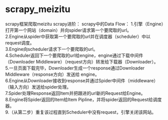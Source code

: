 # scrapy_meizitu
scrapy框架爬取meizitu
scrapy进阶：
   scrapy中的Data Flow：
   1.引擎（Engine）打开第一个网站（domain）并向spider请求第一个要爬取的url。  
   2.Engine从spider中获取第一个要爬取的url并在调度器（scheduler）中以request调度。  
   3.Engine向scheduler请求下一个要爬取的url。  
   4.Scheduler返回下一个要爬取的url给engine，engine通过下载中间件（Downloader Middleware）（request方向）转发给下载器（Downloader）。  
   5.一旦页面下载完毕，Downloader生成一个response通过Downloader Middleware（response方向）发送给 engine。  
   6.Engine从Downloader接收到response并通过Spider中间件（middleware）（输入方向）发送给spider处理。  
   7.Spider处理Response返回Item并把跟进的url新的Request给Engine。  
   8.Engine将Spider返回的Item给Item Pipline，并将spider返回的Request给调度器。  
   9.（从第二步）重复该过程直到Scheduler中没有request，引擎关闭该网站。  
